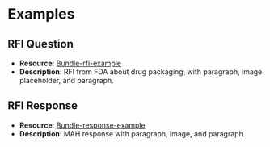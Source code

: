 # Examples

## RFI Question
- **Resource**: [Bundle-rfi-example](Bundle-rfi-example.html)
- **Description**: RFI from FDA about drug packaging, with paragraph, image placeholder, and paragraph.

## RFI Response
- **Resource**: [Bundle-response-example](Bundle-response-example.html)
- **Description**: MAH response with paragraph, image, and paragraph.